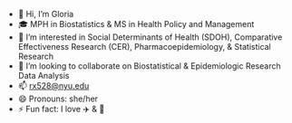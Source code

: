 - 👋 Hi, I’m Gloria
- 🎓 MPH in Biostatistics & MS in Health Policy and Management
- 👀 I’m interested in Social Determinants of Health (SDOH), Comparative Effectiveness Research (CER), Pharmacoepidemiology, & Statistical Research 
- 💞️ I’m looking to collaborate on Biostatistical & Epidemiologic Research Data Analysis 
- 📫 rx528@nyu.edu 
- 😄 Pronouns: she/her
- ⚡ Fun fact: I love ✈️ & 🔮

<!---
Gloria9989/Gloria9989 is a ✨ special ✨ repository because its `README.md` (this file) appears on your GitHub profile.
You can click the Preview link to take a look at your changes.
--->
